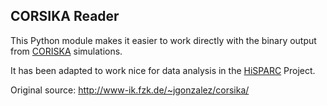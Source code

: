 CORSIKA Reader
--------------

This Python module makes it easier to work directly with the binary
output from [CORISKA](http://www-ik.fzk.de/~corsika/) simulations.

It has been adapted to work nice for data analysis in the
[HiSPARC](http://www.hisparc.nl/) Project.

Original source: http://www-ik.fzk.de/~jgonzalez/corsika/
